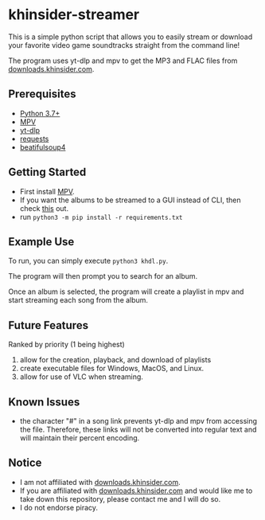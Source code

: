 # khinsider-streamer

This is a simple python script that allows you to easily stream or download your favorite video game soundtracks straight from the command line!

The program uses yt-dlp and mpv to get the MP3 and FLAC files from [downloads.khinsider.com](https://downloads.khinsider.com/).

## Prerequisites
* [Python 3.7+](https://python.org/downloads)
* [MPV](https://mpv.io)
* [yt-dlp](https://github.com/yt-dlp/yt-dlp)
* [requests](https://pypi.org/project/requests/)
* [beatifulsoup4](https://pypi.org/project/beautifulsoup4/)

## Getting Started

* First install [MPV](https://mpv.io).
* If you want the albums to be streamed to a GUI instead of CLI, then check [this](https://github.com/mpv-player/mpv/issues/1808) out.
* run `python3 -m pip install -r requirements.txt`

## Example Use

To run, you can simply execute `python3 khdl.py`.

The program will then prompt you to search for an album.

Once an album is selected, the program will create a playlist in mpv and start streaming each song from the album.

## Future Features

Ranked by priority (1 being highest)

1. allow for the creation, playback, and download of playlists
2. create executable files for Windows, MacOS, and Linux.
3. allow for use of VLC when streaming.

## Known Issues

* the character "#" in a song link prevents yt-dlp and mpv from accessing the file. Therefore, these links will not be converted into regular text and will maintain their percent encoding.

## Notice

* I am not affiliated with [downloads.khinsider.com](https://downloads.khinsider.com/).
* If you are affiliated with [downloads.khinsider.com](https://downloads.khinsider.com/) and would like me to take down this repository, please contact me and I will do so.
* I do not endorse piracy.